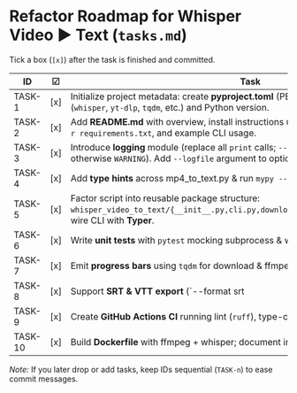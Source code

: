 # Refactor Roadmap for Whisper Video ► Text (`tasks.md`)
Tick a box (`[x]`) after the task is finished and committed.

| ID | ☑ | Task |
|----|----|------|
| TASK-1 | [x] | Initialize project metadata: create **pyproject.toml** (PEP 621) with pinned deps (`whisper`, `yt-dlp`, `tqdm`, etc.) and Python version. |
| TASK-2 | [x] | Add **README.md** with overview, install instructions using `uv venv` + `uv pip install -r requirements.txt`, and example CLI usage. |
| TASK-3 | [x] | Introduce **logging** module (replace all `print` calls; `--verbose` sets level to `INFO`, otherwise `WARNING`). Add `--logfile` argument to optionally append logs to a file. |
| TASK-4 | [x] | Add **type hints** across mp4_to_text.py & run `mypy --strict`; fix any typing issues. |
| TASK-5 | [x] | Factor script into reusable package structure:<br>``whisper_video_to_text/{__init__.py,cli.py,download.py,convert.py,transcribe.py}``; wire CLI with **Typer**. |
| TASK-6 | [x] | Write **unit tests** with `pytest` mocking subprocess & whisper (coverage ≥ 80%). |
| TASK-7 | [x] | Emit **progress bars** using `tqdm` for download & ffmpeg conversion. |
| TASK-8 | [x] | Support **SRT & VTT export** (`--format srt|vtt|txt`). |
| TASK-9 | [x] | Create **GitHub Actions CI** running lint (`ruff`), type-check (`mypy`), and tests. |
| TASK-10 | [x] | Build **Dockerfile** with ffmpeg + whisper; document in README. |

_Note:_ If you later drop or add tasks, keep IDs sequential (`TASK-n`) to ease commit messages.
